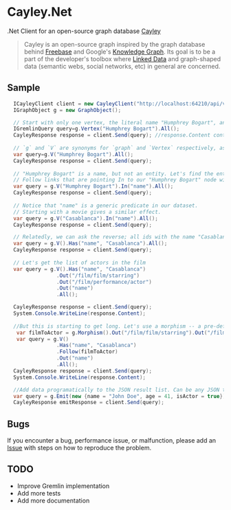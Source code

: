 Cayley.Net
==========

.Net Client for an open-source graph database [Cayley](https://github.com/google/cayley)

> Cayley is an open-source graph inspired by the graph database behind [Freebase](http://freebase.com/) and Google's [Knowledge Graph](http://www.google.com/insidesearch/features/search/knowledge.html). Its goal is to be a part of the developer's toolbox where [Linked Data](http://linkeddata.org/) and graph-shaped data (semantic webs, social networks, etc) in general are concerned.

## Sample

```csharp
  ICayleyClient client = new CayleyClient("http://localhost:64210/api/v1/query/gremlin");
  IGraphObject g = new GraphObject();

  // Start with only one vertex, the literal name "Humphrey Bogart", and retreive all of them.
  IGremlinQuery query=g.Vertex("Humphrey Bogart").All();
  CayleyResponse response = client.Send(query); //response.Content contains raw JSON data
  
  // `g` and `V` are synonyms for `graph` and `Vertex` respectively, as they are quite common.
  var query=g.V("Humphrey Bogart").All();
  CayleyResponse response = client.Send(query);
  
  // "Humphrey Bogart" is a name, but not an entity. Let's find the entities with this name in our dataset.
  // Follow links that are pointing In to our "Humphrey Bogart" node with the predicate "name".
  var query = g.V("Humphrey Bogart").In("name").All();
  CayleyResponse response = client.Send(query);
  
  // Notice that "name" is a generic predicate in our dataset. 
  // Starting with a movie gives a similar effect.
  var query = g.V("Casablanca").In("name").All();
  CayleyResponse response = client.Send(query);

  // Relatedly, we can ask the reverse; all ids with the name "Casablanca"
  var query = g.V().Has("name", "Casablanca").All();
  CayleyResponse response = client.Send(query);
  
  // Let's get the list of actors in the film
  var query = g.V().Has("name", "Casablanca")
                .Out("/film/film/starring")
                .Out("/film/performance/actor")
                .Out("name")
                .All();

  CayleyResponse response = client.Send(query);
  System.Console.WriteLine(response.Content);
  
  //But this is starting to get long. Let's use a morphism -- a pre-defined path stored in a variable -- as our linkage
   var filmToActor = g.Morphism().Out("/film/film/starring").Out("/film/performance/actor");
   var query = g.V()
                .Has("name", "Casablanca")
                .Follow(filmToActor)
                .Out("name")
                .All();
  CayleyResponse response = client.Send(query);
  System.Console.WriteLine(response.Content);

  //Add data programatically to the JSON result list. Can be any JSON type.
  var query = g.Emit(new {name = "John Doe", age = 41, isActor = true});
  CayleyResponse emitResponse = client.Send(query);
```


## Bugs
If you encounter a bug, performance issue, or malfunction, please add an [Issue](https://github.com/ziyasal/Cayley.Net/issues) with steps on how to reproduce the problem.


## TODO
- Improve Gremlin implementation
- Add more tests
- Add more documentation
